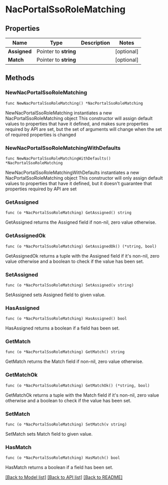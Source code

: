 # NacPortalSsoRoleMatching

## Properties

Name | Type | Description | Notes
------------ | ------------- | ------------- | -------------
**Assigned** | Pointer to **string** |  | [optional] 
**Match** | Pointer to **string** |  | [optional] 

## Methods

### NewNacPortalSsoRoleMatching

`func NewNacPortalSsoRoleMatching() *NacPortalSsoRoleMatching`

NewNacPortalSsoRoleMatching instantiates a new NacPortalSsoRoleMatching object
This constructor will assign default values to properties that have it defined,
and makes sure properties required by API are set, but the set of arguments
will change when the set of required properties is changed

### NewNacPortalSsoRoleMatchingWithDefaults

`func NewNacPortalSsoRoleMatchingWithDefaults() *NacPortalSsoRoleMatching`

NewNacPortalSsoRoleMatchingWithDefaults instantiates a new NacPortalSsoRoleMatching object
This constructor will only assign default values to properties that have it defined,
but it doesn't guarantee that properties required by API are set

### GetAssigned

`func (o *NacPortalSsoRoleMatching) GetAssigned() string`

GetAssigned returns the Assigned field if non-nil, zero value otherwise.

### GetAssignedOk

`func (o *NacPortalSsoRoleMatching) GetAssignedOk() (*string, bool)`

GetAssignedOk returns a tuple with the Assigned field if it's non-nil, zero value otherwise
and a boolean to check if the value has been set.

### SetAssigned

`func (o *NacPortalSsoRoleMatching) SetAssigned(v string)`

SetAssigned sets Assigned field to given value.

### HasAssigned

`func (o *NacPortalSsoRoleMatching) HasAssigned() bool`

HasAssigned returns a boolean if a field has been set.

### GetMatch

`func (o *NacPortalSsoRoleMatching) GetMatch() string`

GetMatch returns the Match field if non-nil, zero value otherwise.

### GetMatchOk

`func (o *NacPortalSsoRoleMatching) GetMatchOk() (*string, bool)`

GetMatchOk returns a tuple with the Match field if it's non-nil, zero value otherwise
and a boolean to check if the value has been set.

### SetMatch

`func (o *NacPortalSsoRoleMatching) SetMatch(v string)`

SetMatch sets Match field to given value.

### HasMatch

`func (o *NacPortalSsoRoleMatching) HasMatch() bool`

HasMatch returns a boolean if a field has been set.


[[Back to Model list]](../README.md#documentation-for-models) [[Back to API list]](../README.md#documentation-for-api-endpoints) [[Back to README]](../README.md)


